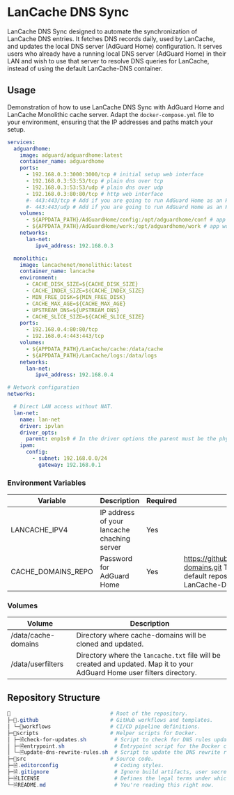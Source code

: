 ﻿# LanCache DNS Sync

LanCache DNS Sync designed to automate the synchronization of LanCache DNS entries. It fetches DNS records daily, used by LanCache, and updates the local DNS server (AdGuard Home) configuration.
It serves users who already have a running local DNS server (AdGuard Home) in their LAN and wish to use that server to resolve DNS queries for LanCache, instead of using the default LanCache-DNS container.

## Usage

Demonstration of how to use LanCache DNS Sync with AdGuard Home and LanCache Monolithic cache server. Adapt the `docker-compose.yml` file to your environment, ensuring that the IP addresses and paths match your setup.

```yaml
services:
  adguardhome:
    image: adguard/adguardhome:latest
    container_name: adguardhome
    ports:
      - 192.168.0.3:3000:3000/tcp # initial setup web interface
      - 192.168.0.3:53:53/tcp # plain dns over tcp
      - 192.168.0.3:53:53/udp # plain dns over udp
      - 192.168.0.3:80:80/tcp # http web interface
      #- 443:443/tcp # Add if you are going to run AdGuard Home as an HTTPS/DNS-over-HTTPS⁠ server.
      #- 443:443/udp # Add if you are going to run AdGuard Home as an HTTPS/DNS-over-HTTPS⁠ server.
    volumes:
      - ${APPDATA_PATH}/AdGuardHome/config:/opt/adguardhome/conf # app configuration
      - ${APPDATA_PATH}/AdGuardHome/work:/opt/adguardhome/work # app working directory
    networks:
      lan-net:
         ipv4_address: 192.168.0.3

  monolithic:
    image: lancachenet/monolithic:latest
    container_name: lancache
    environment:
      - CACHE_DISK_SIZE=${CACHE_DISK_SIZE}
      - CACHE_INDEX_SIZE=${CACHE_INDEX_SIZE}
      - MIN_FREE_DISK=${MIN_FREE_DISK}
      - CACHE_MAX_AGE=${CACHE_MAX_AGE}
      - UPSTREAM_DNS=${UPSTREAM_DNS}
      - CACHE_SLICE_SIZE=${CACHE_SLICE_SIZE}
    ports:
      - 192.168.0.4:80:80/tcp
      - 192.168.0.4:443:443/tcp
    volumes:
      - ${APPDATA_PATH}/LanCache/cache:/data/cache
      - ${APPDATA_PATH}/LanCache/logs:/data/logs
    networks:
      lan-net:
         ipv4_address: 192.168.0.4

# Network configuration
networks:

  # Direct LAN access without NAT.
  lan-net:
    name: lan-net
    driver: ipvlan
    driver_opts:
      parent: enp1s0 # In the driver options the parent must be the physical interface.
    ipam:
      config:
        - subnet: 192.168.0.0/24
          gateway: 192.168.0.1
```

### Environment Variables
| Variable           | Description                                 | Required | Default         |
|--------------------|---------------------------------------------|----------|-----------------|
| LANCACHE_IPV4      | IP address of your lancache chaching server | Yes      |                 |
| CACHE_DOMAINS_REPO | Password for AdGuard Home                   | Yes      | https://github.com/uklans/cache-domains.git This is the same default repository used by LanCache-DNS. |

### Volumes
| Volume              | Description                                 |
|---------------------|---------------------------------------------|
| /data/cache-domains | Directory where cache-domains will be cloned and updated. |
| /data/userfilters   | Directory where the `lancache.txt` file will be created and updated. Map it to your AdGuard Home user filters directory. |

## Repository Structure
```powershell
📁                                # Root of the repository.
├─📁.github                       # GitHub workflows and templates.
│ └─📁workflows                   # CI/CD pipeline definitions.
├─📁scripts                       # Helper scripts for Docker.
│ ├─🗎check-for-updates.sh         # Script to check for DNS rules updates.
│ ├─🗎entrypoint.sh                # Entrypoint script for the Docker container.
│ └─🗎update-dns-rewrite-rules.sh  # Script to update the DNS rewrite rules using the LanCacheDnsRewriteGen.
├─📁src                           # Source code.
├─🗎.editorconfig                  # Coding styles.
├─🗎.gitignore                     # Ignore build artifacts, user secrets, etc.
├─🗎LICENSE                        # Defines the legal terms under which others can use, modify, and distribute the code.
└─🗎README.md                      # You're reading this right now.
```